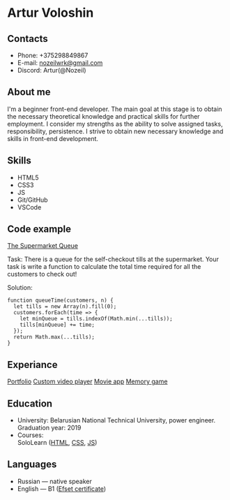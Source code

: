 # Artur Voloshin

## Contacts

* Phone: +375298849867
* E-mail: nozeilwrk@gmail.com
* Discord: Artur(@Nozeil)

## About me

I'm a beginner front-end developer. 
The main goal at this stage is to obtain the necessary theoretical knowledge and practical skills for further employment. 
I consider my strengths as the ability to solve assigned tasks, responsibility, persistence.
I strive to obtain new necessary knowledge and skills in front-end development.

## Skills 

* HTML5
* CSS3
* JS
* Git/GitHub
* VSCode

## Code example 

[The Supermarket Queue](https://www.codewars.com/kata/57b06f90e298a7b53d000a86)

Task: There is a queue for the self-checkout tills at the supermarket. Your task is write a function to calculate the total time required for all the customers to check out!

Solution:

```
function queueTime(customers, n) {
  let tills = new Array(n).fill(0);
  customers.forEach(time => {
    let minQueue = tills.indexOf(Math.min(...tills));
    tills[minQueue] += time;
  });
  return Math.max(...tills);
}
```

## Experiance

[Portfolio](https://nozeil.github.io/stage-0/portfolio)
[Custom video player](https://nozeil.github.io/stage-0/portfolio#video)
[Movie app](https://nozeil.github.io/stage-0/movie-app)
[Memory game](https://nozeil.github.io/stage-0/memory-game)

## Education

* University:
Belarusian National Technical University, power engineer. Graduation year: 2019
* Courses:  
SoloLearn ([HTML](https://www.sololearn.com/Certificate/1014-13545260/jpg/), [CSS](https://www.sololearn.com/Certificate/1023-13545260/jpg/), [JS](https://www.sololearn.com/certificates/course/en/13545260/1024/landscape/png))


## Languages
* Russian — native speaker
* English — B1 ([Efset certificate](https://www.efset.org/cert/i8yTzB)) 

